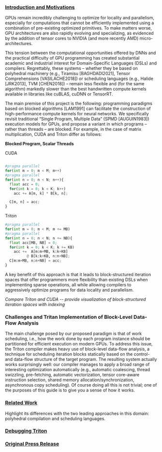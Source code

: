 ### [Introduction and Motivations](https://triton-lang.org/main/programming-guide/chapter-1/introduction.html)

GPUs remain incredibly challenging to optimize for locality and parallelism, especially for computations that cannot be efficiently implemented using a combination of pre-existing optimized primitives. To make matters worse, GPU architectures are also rapidly evolving and specializing, as evidenced by the addition of tensor cores to NVIDIA (and more recently AMD) micro-architectures.

This tension between the computational opportunities offered by DNNs and the practical difficulty of GPU programming has created substantial academic and industrial interest for Domain-Specific Languages (DSLs) and compilers. Regrettably, these systems – whether they be based on polyhedral machinery (e.g., Tiramisu [BAGHDADI2021], Tensor Comprehensions [VASILACHE2018]) or scheduling languages (e.g., Halide [JRK2013], TVM [CHEN2018]) – remain less flexible and (for the same algorithm) markedly slower than the best handwritten compute kernels available in libraries like cuBLAS, cuDNN or TensorRT.

The main premise of this project is the following: programming paradigms based on blocked algorithms [LAM1991] can facilitate the construction of high-performance compute kernels for neural networks. We specifically revisit traditional “Single Program, Multiple Data” (SPMD [AUGUIN1983]) execution models for GPUs, and propose a variant in which programs – rather than threads – are blocked. For example, in the case of matrix multiplication, CUDA and Triton differ as follows:


**Blocked Program, Scalar Threads**


CUDA
```python

#pragma parallel
for(int m = 0; m < M; m++)
#pragma parallel
for(int n = 0; n < N; n++){
  float acc = 0;
  for(int k = 0; k < K; k++)
    acc += A[m, k] * B[k, n];

  C[m, n] = acc;
}
```

Triton 
```python
#pragma parallel
for(int m = 0; m < M; m += MB)
#pragma parallel
for(int n = 0; n < N; n += NB){
  float acc[MB, NB] = 0;
  for(int k = 0; k < K; k += KB)
    acc +=  A[m:m+MB, k:k+KB]
          @ B[k:k+KB, n:n+NB];
  C[m:m+MB, n:n+NB] = acc;
}
```


A key benefit of this approach is that it leads to block-structured iteration spaces that offer programmers more flexibility than existing DSLs when implementing sparse operations, all while allowing compilers to aggressively optimize programs for data locality and parallelism.

_Compare Triton and CUDA -- provide visualization of block-structured iteration spaces with indexing_


### Challenges and Tritan Implementation of Block-Level Data-Flow Analysis 

The main challenge posed by our proposed paradigm is that of work scheduling, i.e., how the work done by each program instance should be partitioned for efficient execution on modern GPUs. To address this issue, the Triton compiler makes heavy use of block-level data-flow analysis, a technique for scheduling iteration blocks statically based on the control- and data-flow structure of the target program. The resulting system actually works surprisingly well: our compiler manages to apply a broad range of interesting optimization automatically (e.g., automatic coalescing, thread swizzling, pre-fetching, automatic vectorization, tensor core-aware instruction selection, shared memory allocation/synchronization, asynchronous copy scheduling). Of course doing all this is not trivial; one of the purposes of this guide is to give you a sense of how it works.



### [Related Work](https://triton-lang.org/main/programming-guide/chapter-2/related-work.html)

Highlight its differences with the two leading approaches in this domain: polyhedral compilation and scheduling languages.

### [Debugging Triton](https://triton-lang.org/main/programming-guide/chapter-3/debugging.html)



### [Original Press Release](https://openai.com/index/triton/)

